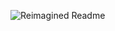 ![Reimagined Readme](https://myreadme.vercel.app/api/embed/pratapyash-ti?panels=userstatistics,toprepositories,toplanguages,commitgraph)
